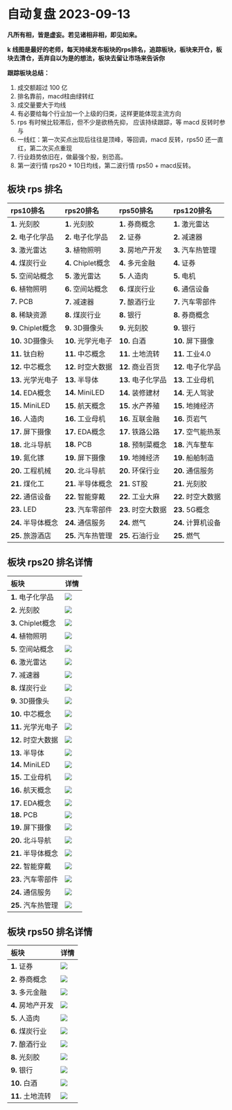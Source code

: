 # 自动复盘 2023-09-13

**凡所有相，皆是虚妄。若见诸相非相，即见如来。**

**k 线图是最好的老师，每天持续发布板块的rps排名，追踪板块，板块来开仓，板块去清仓，丢弃自以为是的想法，板块去留让市场来告诉你**
        
**跟踪板块总结：**
1. 成交额超过 100 亿
2. 排名靠前，macd柱由绿转红
3. 成交量要大于均线
4. 有必要给每个行业加一个上级的归类，这样更能体现主流方向
5. rps 有时候比较滞后，但不少是欲杨先抑， 应该持续跟踪，等 macd 反转时参与
6. 一线红：第一次买点出现后往往是顶峰，等回调，macd 反转，rps50 还一直红，第二次买点重现
7. 行业趋势依旧在，做最强个股，别恐高。
8. 第一波行情 rps20 + 10日均线，第二波行情 rps50 + macd反转。
        
## 板块 rps 排名
| rps10排名          | rps20排名          | rps50排名          | rps120排名         |
|:-------------------|:-------------------|:-------------------|:-------------------|
| **1.** 光刻胶      | **1.** 光刻胶      | **1.** 券商概念    | **1.** 激光雷达    |
| **2.** 电子化学品  | **2.** 电子化学品  | **2.** 证券        | **2.** 减速器      |
| **3.** 激光雷达    | **3.** 植物照明    | **3.** 房地产开发  | **3.** 汽车热管理  |
| **4.** 煤炭行业    | **4.** Chiplet概念 | **4.** 多元金融    | **4.** 证券        |
| **5.** 空间站概念  | **5.** 激光雷达    | **5.** 人造肉      | **5.** 电机        |
| **6.** 植物照明    | **6.** 空间站概念  | **6.** 煤炭行业    | **6.** 通信设备    |
| **7.** PCB         | **7.** 减速器      | **7.** 酿酒行业    | **7.** 汽车零部件  |
| **8.** 稀缺资源    | **8.** 煤炭行业    | **8.** 银行        | **8.** 券商概念    |
| **9.** Chiplet概念 | **9.** 3D摄像头    | **9.** 光刻胶      | **9.** 银行        |
| **10.** 3D摄像头   | **10.** 光学光电子 | **10.** 白酒       | **10.** 屏下摄像   |
| **11.** 钛白粉     | **11.** 中芯概念   | **11.** 土地流转   | **11.** 工业4.0    |
| **12.** 中芯概念   | **12.** 时空大数据 | **12.** 商业百货   | **12.** 电子化学品 |
| **13.** 光学光电子 | **13.** 半导体     | **13.** 电子化学品 | **13.** 工业母机   |
| **14.** EDA概念    | **14.** MiniLED    | **14.** 装修建材   | **14.** 无人驾驶   |
| **15.** MiniLED    | **15.** 航天概念   | **15.** 水产养殖   | **15.** 地摊经济   |
| **16.** 人造肉     | **16.** 工业母机   | **16.** 互联金融   | **16.** 页岩气     |
| **17.** 屏下摄像   | **17.** EDA概念    | **17.** 铁路公路   | **17.** 空气能热泵 |
| **18.** 北斗导航   | **18.** PCB        | **18.** 预制菜概念 | **18.** 汽车整车   |
| **19.** 氮化镓     | **19.** 屏下摄像   | **19.** 地摊经济   | **19.** 船舶制造   |
| **20.** 工程机械   | **20.** 北斗导航   | **20.** 环保行业   | **20.** 通信服务   |
| **21.** 煤化工     | **21.** 半导体概念 | **21.** ST股       | **21.** 光刻胶     |
| **22.** 通信设备   | **22.** 智能穿戴   | **22.** 工业大麻   | **22.** 时空大数据 |
| **23.** LED        | **23.** 汽车零部件 | **23.** 时空大数据 | **23.** 5G概念     |
| **24.** 半导体概念 | **24.** 通信服务   | **24.** 燃气       | **24.** 计算机设备 |
| **25.** 旅游酒店   | **25.** 汽车热管理 | **25.** 石油行业   | **25.** 燃气       |
## 板块 rps20 排名详情
| 板块               | 详情                                                                                                |
|:-------------------|:----------------------------------------------------------------------------------------------------|
| **1.** 电子化学品  | ![](https://sykent-blog-image.oss-cn-beijing.aliyuncs.com/quant/image/2023/9/1694592372550-tmp.jpg) |
| **2.** 光刻胶      | ![](https://sykent-blog-image.oss-cn-beijing.aliyuncs.com/quant/image/2023/9/1694592374047-tmp.jpg) |
| **3.** Chiplet概念 | ![](https://sykent-blog-image.oss-cn-beijing.aliyuncs.com/quant/image/2023/9/1694592375276-tmp.jpg) |
| **4.** 植物照明    | ![](https://sykent-blog-image.oss-cn-beijing.aliyuncs.com/quant/image/2023/9/1694592376402-tmp.jpg) |
| **5.** 空间站概念  | ![](https://sykent-blog-image.oss-cn-beijing.aliyuncs.com/quant/image/2023/9/1694592377543-tmp.jpg) |
| **6.** 激光雷达    | ![](https://sykent-blog-image.oss-cn-beijing.aliyuncs.com/quant/image/2023/9/1694592378671-tmp.jpg) |
| **7.** 减速器      | ![](https://sykent-blog-image.oss-cn-beijing.aliyuncs.com/quant/image/2023/9/1694592379778-tmp.jpg) |
| **8.** 煤炭行业    | ![](https://sykent-blog-image.oss-cn-beijing.aliyuncs.com/quant/image/2023/9/1694592380923-tmp.jpg) |
| **9.** 3D摄像头    | ![](https://sykent-blog-image.oss-cn-beijing.aliyuncs.com/quant/image/2023/9/1694592382000-tmp.jpg) |
| **10.** 中芯概念   | ![](https://sykent-blog-image.oss-cn-beijing.aliyuncs.com/quant/image/2023/9/1694592383184-tmp.jpg) |
| **11.** 光学光电子 | ![](https://sykent-blog-image.oss-cn-beijing.aliyuncs.com/quant/image/2023/9/1694592384415-tmp.jpg) |
| **12.** 时空大数据 | ![](https://sykent-blog-image.oss-cn-beijing.aliyuncs.com/quant/image/2023/9/1694592385400-tmp.jpg) |
| **13.** 半导体     | ![](https://sykent-blog-image.oss-cn-beijing.aliyuncs.com/quant/image/2023/9/1694592386585-tmp.jpg) |
| **14.** MiniLED    | ![](https://sykent-blog-image.oss-cn-beijing.aliyuncs.com/quant/image/2023/9/1694592387727-tmp.jpg) |
| **15.** 工业母机   | ![](https://sykent-blog-image.oss-cn-beijing.aliyuncs.com/quant/image/2023/9/1694592388945-tmp.jpg) |
| **16.** 航天概念   | ![](https://sykent-blog-image.oss-cn-beijing.aliyuncs.com/quant/image/2023/9/1694592390046-tmp.jpg) |
| **17.** EDA概念    | ![](https://sykent-blog-image.oss-cn-beijing.aliyuncs.com/quant/image/2023/9/1694592391159-tmp.jpg) |
| **18.** PCB        | ![](https://sykent-blog-image.oss-cn-beijing.aliyuncs.com/quant/image/2023/9/1694592392172-tmp.jpg) |
| **19.** 屏下摄像   | ![](https://sykent-blog-image.oss-cn-beijing.aliyuncs.com/quant/image/2023/9/1694592393266-tmp.jpg) |
| **20.** 北斗导航   | ![](https://sykent-blog-image.oss-cn-beijing.aliyuncs.com/quant/image/2023/9/1694592394392-tmp.jpg) |
| **21.** 半导体概念 | ![](https://sykent-blog-image.oss-cn-beijing.aliyuncs.com/quant/image/2023/9/1694592395483-tmp.jpg) |
| **22.** 智能穿戴   | ![](https://sykent-blog-image.oss-cn-beijing.aliyuncs.com/quant/image/2023/9/1694592396651-tmp.jpg) |
| **23.** 汽车零部件 | ![](https://sykent-blog-image.oss-cn-beijing.aliyuncs.com/quant/image/2023/9/1694592397781-tmp.jpg) |
| **24.** 通信服务   | ![](https://sykent-blog-image.oss-cn-beijing.aliyuncs.com/quant/image/2023/9/1694592398839-tmp.jpg) |
| **25.** 汽车热管理 | ![](https://sykent-blog-image.oss-cn-beijing.aliyuncs.com/quant/image/2023/9/1694592400107-tmp.jpg) |
## 板块 rps50 排名详情
| 板块              | 详情                                                                                                |
|:------------------|:----------------------------------------------------------------------------------------------------|
| **1.** 证券       | ![](https://sykent-blog-image.oss-cn-beijing.aliyuncs.com/quant/image/2023/9/1694592401306-tmp.jpg) |
| **2.** 券商概念   | ![](https://sykent-blog-image.oss-cn-beijing.aliyuncs.com/quant/image/2023/9/1694592402511-tmp.jpg) |
| **3.** 多元金融   | ![](https://sykent-blog-image.oss-cn-beijing.aliyuncs.com/quant/image/2023/9/1694592403569-tmp.jpg) |
| **4.** 房地产开发 | ![](https://sykent-blog-image.oss-cn-beijing.aliyuncs.com/quant/image/2023/9/1694592404700-tmp.jpg) |
| **5.** 人造肉     | ![](https://sykent-blog-image.oss-cn-beijing.aliyuncs.com/quant/image/2023/9/1694592405875-tmp.jpg) |
| **6.** 煤炭行业   | ![](https://sykent-blog-image.oss-cn-beijing.aliyuncs.com/quant/image/2023/9/1694592406940-tmp.jpg) |
| **7.** 酿酒行业   | ![](https://sykent-blog-image.oss-cn-beijing.aliyuncs.com/quant/image/2023/9/1694592408118-tmp.jpg) |
| **8.** 光刻胶     | ![](https://sykent-blog-image.oss-cn-beijing.aliyuncs.com/quant/image/2023/9/1694592409464-tmp.jpg) |
| **9.** 银行       | ![](https://sykent-blog-image.oss-cn-beijing.aliyuncs.com/quant/image/2023/9/1694592410623-tmp.jpg) |
| **10.** 白酒      | ![](https://sykent-blog-image.oss-cn-beijing.aliyuncs.com/quant/image/2023/9/1694592411661-tmp.jpg) |
| **11.** 土地流转  | ![](https://sykent-blog-image.oss-cn-beijing.aliyuncs.com/quant/image/2023/9/1694592412843-tmp.jpg) |